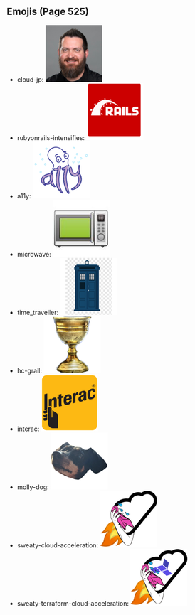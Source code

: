 
## Emojis (Page 525)

* cloud-jp: ![cloud-jp](output/cloud-jp.png)
* rubyonrails-intensifies: ![rubyonrails-intensifies](output/rubyonrails-intensifies.gif)
* a11y: ![a11y](output/a11y.png)
* microwave: ![microwave](output/microwave.jpg)
* time_traveller: ![time_traveller](output/time_traveller.png)
* hc-grail: ![hc-grail](output/hc-grail.png)
* interac: ![interac](output/interac.png)
* molly-dog: ![molly-dog](output/molly-dog.png)
* sweaty-cloud-acceleration: ![sweaty-cloud-acceleration](output/sweaty-cloud-acceleration.png)
* sweaty-terraform-cloud-acceleration: ![sweaty-terraform-cloud-acceleration](output/sweaty-terraform-cloud-acceleration.png)
